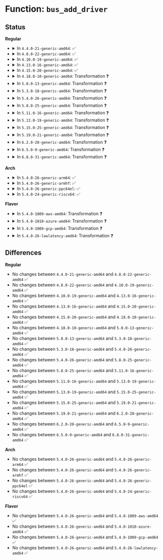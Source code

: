 # Function: <code>bus_add_driver</code>

## Status
<b>Regular</b>
<ul>
<li>
<details>
<summary>In <code>4.4.0-21-generic-amd64</code>: ✅</summary>

```c
int bus_add_driver(struct device_driver * drv)
```

```json
{
  "name": "bus_add_driver",
  "collision_type": "Unique Global",
  "inline_type": "No",
  "funcs": [
    {
      "addr": 18446744071584394784,
      "name": "bus_add_driver",
      "external": true,
      "loc": "drivers/base/bus.c:675",
      "file": "drivers/base/bus.c",
      "inline": "seen, unknown",
      "caller_inline": [],
      "caller_func": [
        "drivers/base/driver.c:driver_register"
      ]
    }
  ],
  "symbols": [
    {
      "addr": 18446744071584394784,
      "name": "bus_add_driver",
      "section": ".text",
      "bind": "STB_GLOBAL",
      "size": 635
    }
  ]
}
```
</details>
</li>
<li>
<details>
<summary>In <code>4.8.0-22-generic-amd64</code>: ✅</summary>

```c
int bus_add_driver(struct device_driver * drv)
```

```json
{
  "name": "bus_add_driver",
  "collision_type": "Unique Global",
  "inline_type": "No",
  "funcs": [
    {
      "addr": 18446744071584729680,
      "name": "bus_add_driver",
      "external": true,
      "loc": "drivers/base/bus.c:674",
      "file": "drivers/base/bus.c",
      "inline": "seen, unknown",
      "caller_inline": [],
      "caller_func": [
        "drivers/base/driver.c:driver_register"
      ]
    }
  ],
  "symbols": [
    {
      "addr": 18446744071584729680,
      "name": "bus_add_driver",
      "section": ".text",
      "bind": "STB_GLOBAL",
      "size": 617
    }
  ]
}
```
</details>
</li>
<li>
<details>
<summary>In <code>4.10.0-19-generic-amd64</code>: ✅</summary>

```c
int bus_add_driver(struct device_driver * drv)
```

```json
{
  "name": "bus_add_driver",
  "collision_type": "Unique Global",
  "inline_type": "No",
  "funcs": [
    {
      "addr": 18446744071584919472,
      "name": "bus_add_driver",
      "external": true,
      "loc": "drivers/base/bus.c:674",
      "file": "drivers/base/bus.c",
      "inline": "seen, unknown",
      "caller_inline": [],
      "caller_func": [
        "drivers/base/driver.c:driver_register"
      ]
    }
  ],
  "symbols": [
    {
      "addr": 18446744071584919472,
      "name": "bus_add_driver",
      "section": ".text",
      "bind": "STB_GLOBAL",
      "size": 617
    }
  ]
}
```
</details>
</li>
<li>
<details>
<summary>In <code>4.13.0-16-generic-amd64</code>: ✅</summary>

```c
int bus_add_driver(struct device_driver * drv)
```

```json
{
  "name": "bus_add_driver",
  "collision_type": "Unique Global",
  "inline_type": "No",
  "funcs": [
    {
      "addr": 18446744071585004416,
      "name": "bus_add_driver",
      "external": true,
      "loc": "drivers/base/bus.c:636",
      "file": "drivers/base/bus.c",
      "inline": "seen, unknown",
      "caller_inline": [],
      "caller_func": [
        "drivers/base/driver.c:driver_register"
      ]
    }
  ],
  "symbols": [
    {
      "addr": 18446744071585004416,
      "name": "bus_add_driver",
      "section": ".text",
      "bind": "STB_GLOBAL",
      "size": 610
    }
  ]
}
```
</details>
</li>
<li>
<details>
<summary>In <code>4.15.0-20-generic-amd64</code>: ✅</summary>

```c
int bus_add_driver(struct device_driver * drv)
```

```json
{
  "name": "bus_add_driver",
  "collision_type": "Unique Global",
  "inline_type": "No",
  "funcs": [
    {
      "addr": 18446744071585426352,
      "name": "bus_add_driver",
      "external": true,
      "loc": "drivers/base/bus.c:636",
      "file": "drivers/base/bus.c",
      "inline": "seen, unknown",
      "caller_inline": [],
      "caller_func": [
        "drivers/base/driver.c:driver_register"
      ]
    }
  ],
  "symbols": [
    {
      "addr": 18446744071585426352,
      "name": "bus_add_driver",
      "section": ".text",
      "bind": "STB_GLOBAL",
      "size": 610
    }
  ]
}
```
</details>
</li>
<li>
<details>
<summary>In <code>4.18.0-10-generic-amd64</code>: Transformation ❓</summary>

```c
int bus_add_driver(struct device_driver * drv)
```

```json
{
  "name": "bus_add_driver",
  "collision_type": "Unique Global",
  "inline_type": "No",
  "funcs": [
    {
      "addr": 0,
      "name": "bus_add_driver",
      "external": true,
      "loc": "drivers/base/bus.c:634",
      "file": "drivers/base/bus.c",
      "inline": "seen, unknown",
      "caller_inline": [],
      "caller_func": [
        "drivers/base/driver.c:driver_register"
      ]
    }
  ],
  "symbols": [
    {
      "addr": 18446744071585670026,
      "name": "bus_add_driver.cold.10",
      "section": ".text",
      "bind": "STB_LOCAL",
      "size": 54
    },
    {
      "addr": 18446744071585669264,
      "name": "bus_add_driver",
      "section": ".text",
      "bind": "STB_GLOBAL",
      "size": 559
    }
  ]
}
```
</details>
</li>
<li>
<details>
<summary>In <code>5.0.0-13-generic-amd64</code>: Transformation ❓</summary>

```c
int bus_add_driver(struct device_driver * drv)
```

```json
{
  "name": "bus_add_driver",
  "collision_type": "Unique Global",
  "inline_type": "No",
  "funcs": [
    {
      "addr": 0,
      "name": "bus_add_driver",
      "external": true,
      "loc": "drivers/base/bus.c:639",
      "file": "drivers/base/bus.c",
      "inline": "seen, unknown",
      "caller_inline": [],
      "caller_func": [
        "drivers/base/driver.c:driver_register"
      ]
    }
  ],
  "symbols": [
    {
      "addr": 18446744071585799722,
      "name": "bus_add_driver.cold.10",
      "section": ".text",
      "bind": "STB_LOCAL",
      "size": 54
    },
    {
      "addr": 18446744071585798960,
      "name": "bus_add_driver",
      "section": ".text",
      "bind": "STB_GLOBAL",
      "size": 559
    }
  ]
}
```
</details>
</li>
<li>
<details>
<summary>In <code>5.3.0-18-generic-amd64</code>: Transformation ❓</summary>

```c
int bus_add_driver(struct device_driver * drv)
```

```json
{
  "name": "bus_add_driver",
  "collision_type": "Unique Global",
  "inline_type": "No",
  "funcs": [
    {
      "addr": 0,
      "name": "bus_add_driver",
      "external": true,
      "loc": "drivers/base/bus.c:617",
      "file": "drivers/base/bus.c",
      "inline": "seen, unknown",
      "caller_inline": [],
      "caller_func": [
        "drivers/base/driver.c:driver_register"
      ]
    }
  ],
  "symbols": [
    {
      "addr": 18446744071586032538,
      "name": "bus_add_driver.cold",
      "section": ".text",
      "bind": "STB_LOCAL",
      "size": 54
    },
    {
      "addr": 18446744071586031840,
      "name": "bus_add_driver",
      "section": ".text",
      "bind": "STB_GLOBAL",
      "size": 485
    }
  ]
}
```
</details>
</li>
<li>
<details>
<summary>In <code>5.4.0-26-generic-amd64</code>: Transformation ❓</summary>

```c
int bus_add_driver(struct device_driver * drv)
```

```json
{
  "name": "bus_add_driver",
  "collision_type": "Unique Global",
  "inline_type": "No",
  "funcs": [
    {
      "addr": 0,
      "name": "bus_add_driver",
      "external": true,
      "loc": "drivers/base/bus.c:593",
      "file": "drivers/base/bus.c",
      "inline": "seen, unknown",
      "caller_inline": [],
      "caller_func": [
        "drivers/base/driver.c:driver_register"
      ]
    }
  ],
  "symbols": [
    {
      "addr": 18446744071586179920,
      "name": "bus_add_driver.cold",
      "section": ".text",
      "bind": "STB_LOCAL",
      "size": 54
    },
    {
      "addr": 18446744071586179216,
      "name": "bus_add_driver",
      "section": ".text",
      "bind": "STB_GLOBAL",
      "size": 491
    }
  ]
}
```
</details>
</li>
<li>
<details>
<summary>In <code>5.8.0-25-generic-amd64</code>: Transformation ❓</summary>

```c
int bus_add_driver(struct device_driver * drv)
```

```json
{
  "name": "bus_add_driver",
  "collision_type": "Unique Global",
  "inline_type": "No",
  "funcs": [
    {
      "addr": 0,
      "name": "bus_add_driver",
      "external": true,
      "loc": "drivers/base/bus.c:594",
      "file": "drivers/base/bus.c",
      "inline": "seen, unknown",
      "caller_inline": [],
      "caller_func": [
        "drivers/base/driver.c:driver_register"
      ]
    }
  ],
  "symbols": [
    {
      "addr": 18446744071586940931,
      "name": "bus_add_driver.cold",
      "section": ".text",
      "bind": "STB_LOCAL",
      "size": 54
    },
    {
      "addr": 18446744071586940224,
      "name": "bus_add_driver",
      "section": ".text",
      "bind": "STB_GLOBAL",
      "size": 490
    }
  ]
}
```
</details>
</li>
<li>
<details>
<summary>In <code>5.11.0-16-generic-amd64</code>: Transformation ❓</summary>

```c
int bus_add_driver(struct device_driver * drv)
```

```json
{
  "name": "bus_add_driver",
  "collision_type": "Unique Global",
  "inline_type": "No",
  "funcs": [
    {
      "addr": 0,
      "name": "bus_add_driver",
      "external": true,
      "loc": "drivers/base/bus.c:594",
      "file": "drivers/base/bus.c",
      "inline": "seen, unknown",
      "caller_inline": [],
      "caller_func": [
        "drivers/base/driver.c:driver_register"
      ]
    }
  ],
  "symbols": [
    {
      "addr": 18446744071591486145,
      "name": "bus_add_driver.cold",
      "section": ".text",
      "bind": "STB_LOCAL",
      "size": 54
    },
    {
      "addr": 18446744071587025456,
      "name": "bus_add_driver",
      "section": ".text",
      "bind": "STB_GLOBAL",
      "size": 490
    }
  ]
}
```
</details>
</li>
<li>
<details>
<summary>In <code>5.13.0-19-generic-amd64</code>: Transformation ❓</summary>

```c
int bus_add_driver(struct device_driver * drv)
```

```json
{
  "name": "bus_add_driver",
  "collision_type": "Unique Global",
  "inline_type": "No",
  "funcs": [
    {
      "addr": 0,
      "name": "bus_add_driver",
      "external": true,
      "loc": "drivers/base/bus.c:594",
      "file": "drivers/base/bus.c",
      "inline": "seen, unknown",
      "caller_inline": [],
      "caller_func": [
        "drivers/base/driver.c:driver_register"
      ]
    }
  ],
  "symbols": [
    {
      "addr": 18446744071591429820,
      "name": "bus_add_driver.cold",
      "section": ".text",
      "bind": "STB_LOCAL",
      "size": 54
    },
    {
      "addr": 18446744071586909104,
      "name": "bus_add_driver",
      "section": ".text",
      "bind": "STB_GLOBAL",
      "size": 490
    }
  ]
}
```
</details>
</li>
<li>
<details>
<summary>In <code>5.15.0-25-generic-amd64</code>: Transformation ❓</summary>

```c
int bus_add_driver(struct device_driver * drv)
```

```json
{
  "name": "bus_add_driver",
  "collision_type": "Unique Global",
  "inline_type": "No",
  "funcs": [
    {
      "addr": 0,
      "name": "bus_add_driver",
      "external": true,
      "loc": "drivers/base/bus.c:590",
      "file": "drivers/base/bus.c",
      "inline": "seen, unknown",
      "caller_inline": [],
      "caller_func": [
        "drivers/base/driver.c:driver_register"
      ]
    }
  ],
  "symbols": [
    {
      "addr": 18446744071592488238,
      "name": "bus_add_driver.cold",
      "section": ".text",
      "bind": "STB_LOCAL",
      "size": 75
    },
    {
      "addr": 18446744071587470800,
      "name": "bus_add_driver",
      "section": ".text",
      "bind": "STB_GLOBAL",
      "size": 505
    }
  ]
}
```
</details>
</li>
<li>
<details>
<summary>In <code>5.19.0-21-generic-amd64</code>: Transformation ❓</summary>

```c
int bus_add_driver(struct device_driver * drv)
```

```json
{
  "name": "bus_add_driver",
  "collision_type": "Unique Global",
  "inline_type": "No",
  "funcs": [
    {
      "addr": 0,
      "name": "bus_add_driver",
      "external": true,
      "loc": "drivers/base/bus.c:590",
      "file": "drivers/base/bus.c",
      "inline": "seen, unknown",
      "caller_inline": [],
      "caller_func": [
        "drivers/base/driver.c:driver_register"
      ]
    }
  ],
  "symbols": [
    {
      "addr": 18446744071594357871,
      "name": "bus_add_driver.cold",
      "section": ".text",
      "bind": "STB_LOCAL",
      "size": 75
    },
    {
      "addr": 18446744071588791392,
      "name": "bus_add_driver",
      "section": ".text",
      "bind": "STB_GLOBAL",
      "size": 548
    }
  ]
}
```
</details>
</li>
<li>
<details>
<summary>In <code>6.2.0-20-generic-amd64</code>: Transformation ❓</summary>

```c
int bus_add_driver(struct device_driver * drv)
```

```json
{
  "name": "bus_add_driver",
  "collision_type": "Unique Global",
  "inline_type": "No",
  "funcs": [
    {
      "addr": 0,
      "name": "bus_add_driver",
      "external": true,
      "loc": "drivers/base/bus.c:590",
      "file": "drivers/base/bus.c",
      "inline": "seen, unknown",
      "caller_inline": [],
      "caller_func": [
        "drivers/base/driver.c:driver_register"
      ]
    }
  ],
  "symbols": [
    {
      "addr": 18446744071596245979,
      "name": "bus_add_driver.cold",
      "section": ".text",
      "bind": "STB_LOCAL",
      "size": 21
    },
    {
      "addr": 18446744071590286784,
      "name": "bus_add_driver",
      "section": ".text",
      "bind": "STB_GLOBAL",
      "size": 589
    }
  ]
}
```
</details>
</li>
<li>
<details>
<summary>In <code>6.5.0-9-generic-amd64</code>: Transformation ❓</summary>

```c
int bus_add_driver(struct device_driver * drv)
```

```json
{
  "name": "bus_add_driver",
  "collision_type": "Unique Global",
  "inline_type": "No",
  "funcs": [
    {
      "addr": 0,
      "name": "bus_add_driver",
      "external": true,
      "loc": "drivers/base/bus.c:642",
      "file": "drivers/base/bus.c",
      "inline": "seen, unknown",
      "caller_inline": [],
      "caller_func": [
        "drivers/base/driver.c:driver_register"
      ]
    }
  ],
  "symbols": [
    {
      "addr": 18446744071596774413,
      "name": "bus_add_driver.cold",
      "section": ".text",
      "bind": "STB_LOCAL",
      "size": 21
    },
    {
      "addr": 18446744071590606816,
      "name": "bus_add_driver",
      "section": ".text",
      "bind": "STB_GLOBAL",
      "size": 561
    }
  ]
}
```
</details>
</li>
<li>
<details>
<summary>In <code>6.8.0-31-generic-amd64</code>: Transformation ❓</summary>

```c
int bus_add_driver(struct device_driver * drv)
```

```json
{
  "name": "bus_add_driver",
  "collision_type": "Unique Global",
  "inline_type": "No",
  "funcs": [
    {
      "addr": 0,
      "name": "bus_add_driver",
      "external": true,
      "loc": "drivers/base/bus.c:642",
      "file": "drivers/base/bus.c",
      "inline": "seen, unknown",
      "caller_inline": [],
      "caller_func": [
        "drivers/base/driver.c:driver_register"
      ]
    }
  ],
  "symbols": [
    {
      "addr": 18446744071597683664,
      "name": "bus_add_driver.cold",
      "section": ".text",
      "bind": "STB_LOCAL",
      "size": 21
    },
    {
      "addr": 18446744071590965856,
      "name": "bus_add_driver",
      "section": ".text",
      "bind": "STB_GLOBAL",
      "size": 608
    }
  ]
}
```
</details>
</li>
</ul>
<b>Arch</b>
<ul>
<li>
<details>
<summary>In <code>5.4.0-26-generic-arm64</code>: ✅</summary>

```c
int bus_add_driver(struct device_driver * drv)
```

```json
{
  "name": "bus_add_driver",
  "collision_type": "Unique Global",
  "inline_type": "No",
  "funcs": [
    {
      "addr": 18446603336498976752,
      "name": "bus_add_driver",
      "external": true,
      "loc": "drivers/base/bus.c:593",
      "file": "drivers/base/bus.c",
      "inline": "seen, unknown",
      "caller_inline": [],
      "caller_func": [
        "drivers/base/driver.c:driver_register"
      ]
    }
  ],
  "symbols": [
    {
      "addr": 18446603336498976752,
      "name": "bus_add_driver",
      "section": ".text",
      "bind": "STB_GLOBAL",
      "size": 544
    }
  ]
}
```
</details>
</li>
<li>
<details>
<summary>In <code>5.4.0-26-generic-armhf</code>: ✅</summary>

```c
int bus_add_driver(struct device_driver * drv)
```

```json
{
  "name": "bus_add_driver",
  "collision_type": "Unique Global",
  "inline_type": "No",
  "funcs": [
    {
      "addr": 3231545544,
      "name": "bus_add_driver",
      "external": true,
      "loc": "drivers/base/bus.c:593",
      "file": "drivers/base/bus.c",
      "inline": "seen, unknown",
      "caller_inline": [],
      "caller_func": [
        "drivers/base/driver.c:driver_register"
      ]
    }
  ],
  "symbols": [
    {
      "addr": 3231545544,
      "name": "bus_add_driver",
      "section": ".text",
      "bind": "STB_GLOBAL",
      "size": 540
    }
  ]
}
```
</details>
</li>
<li>
<details>
<summary>In <code>5.4.0-26-generic-ppc64el</code>: ✅</summary>

```c
int bus_add_driver(struct device_driver * drv)
```

```json
{
  "name": "bus_add_driver",
  "collision_type": "Unique Global",
  "inline_type": "No",
  "funcs": [
    {
      "addr": 13835058055292126192,
      "name": "bus_add_driver",
      "external": true,
      "loc": "drivers/base/bus.c:593",
      "file": "drivers/base/bus.c",
      "inline": "seen, unknown",
      "caller_inline": [],
      "caller_func": [
        "drivers/base/driver.c:driver_register"
      ]
    }
  ],
  "symbols": [
    {
      "addr": 13835058055292126192,
      "name": "bus_add_driver",
      "section": ".text",
      "bind": "STB_GLOBAL",
      "size": 740
    }
  ]
}
```
</details>
</li>
<li>
<details>
<summary>In <code>5.4.0-24-generic-riscv64</code>: ✅</summary>

```c
int bus_add_driver(struct device_driver * drv)
```

```json
{
  "name": "bus_add_driver",
  "collision_type": "Unique Global",
  "inline_type": "No",
  "funcs": [
    {
      "addr": 18446743936276354930,
      "name": "bus_add_driver",
      "external": true,
      "loc": "drivers/base/bus.c:593",
      "file": "drivers/base/bus.c",
      "inline": "seen, unknown",
      "caller_inline": [],
      "caller_func": [
        "drivers/base/driver.c:driver_register"
      ]
    }
  ],
  "symbols": [
    {
      "addr": 18446743936276354930,
      "name": "bus_add_driver",
      "section": ".text",
      "bind": "STB_GLOBAL",
      "size": 498
    }
  ]
}
```
</details>
</li>
</ul>
<b>Flavor</b>
<ul>
<li>
<details>
<summary>In <code>5.4.0-1009-aws-amd64</code>: Transformation ❓</summary>

```c
int bus_add_driver(struct device_driver * drv)
```

```json
{
  "name": "bus_add_driver",
  "collision_type": "Unique Global",
  "inline_type": "No",
  "funcs": [
    {
      "addr": 0,
      "name": "bus_add_driver",
      "external": true,
      "loc": "drivers/base/bus.c:593",
      "file": "drivers/base/bus.c",
      "inline": "seen, unknown",
      "caller_inline": [],
      "caller_func": [
        "drivers/base/driver.c:driver_register"
      ]
    }
  ],
  "symbols": [
    {
      "addr": 18446744071585940288,
      "name": "bus_add_driver.cold",
      "section": ".text",
      "bind": "STB_LOCAL",
      "size": 54
    },
    {
      "addr": 18446744071585939584,
      "name": "bus_add_driver",
      "section": ".text",
      "bind": "STB_GLOBAL",
      "size": 491
    }
  ]
}
```
</details>
</li>
<li>
<details>
<summary>In <code>5.4.0-1010-azure-amd64</code>: Transformation ❓</summary>

```c
int bus_add_driver(struct device_driver * drv)
```

```json
{
  "name": "bus_add_driver",
  "collision_type": "Unique Global",
  "inline_type": "No",
  "funcs": [
    {
      "addr": 0,
      "name": "bus_add_driver",
      "external": true,
      "loc": "drivers/base/bus.c:593",
      "file": "drivers/base/bus.c",
      "inline": "seen, unknown",
      "caller_inline": [],
      "caller_func": [
        "drivers/base/driver.c:driver_register"
      ]
    }
  ],
  "symbols": [
    {
      "addr": 18446744071585789424,
      "name": "bus_add_driver.cold",
      "section": ".text",
      "bind": "STB_LOCAL",
      "size": 54
    },
    {
      "addr": 18446744071585788720,
      "name": "bus_add_driver",
      "section": ".text",
      "bind": "STB_GLOBAL",
      "size": 491
    }
  ]
}
```
</details>
</li>
<li>
<details>
<summary>In <code>5.4.0-1009-gcp-amd64</code>: Transformation ❓</summary>

```c
int bus_add_driver(struct device_driver * drv)
```

```json
{
  "name": "bus_add_driver",
  "collision_type": "Unique Global",
  "inline_type": "No",
  "funcs": [
    {
      "addr": 0,
      "name": "bus_add_driver",
      "external": true,
      "loc": "drivers/base/bus.c:593",
      "file": "drivers/base/bus.c",
      "inline": "seen, unknown",
      "caller_inline": [],
      "caller_func": [
        "drivers/base/driver.c:driver_register"
      ]
    }
  ],
  "symbols": [
    {
      "addr": 18446744071586129936,
      "name": "bus_add_driver.cold",
      "section": ".text",
      "bind": "STB_LOCAL",
      "size": 54
    },
    {
      "addr": 18446744071586129232,
      "name": "bus_add_driver",
      "section": ".text",
      "bind": "STB_GLOBAL",
      "size": 491
    }
  ]
}
```
</details>
</li>
<li>
<details>
<summary>In <code>5.4.0-26-lowlatency-amd64</code>: Transformation ❓</summary>

```c
int bus_add_driver(struct device_driver * drv)
```

```json
{
  "name": "bus_add_driver",
  "collision_type": "Unique Global",
  "inline_type": "No",
  "funcs": [
    {
      "addr": 0,
      "name": "bus_add_driver",
      "external": true,
      "loc": "drivers/base/bus.c:593",
      "file": "drivers/base/bus.c",
      "inline": "seen, unknown",
      "caller_inline": [],
      "caller_func": [
        "drivers/base/driver.c:driver_register"
      ]
    }
  ],
  "symbols": [
    {
      "addr": 18446744071586238544,
      "name": "bus_add_driver.cold",
      "section": ".text",
      "bind": "STB_LOCAL",
      "size": 54
    },
    {
      "addr": 18446744071586237840,
      "name": "bus_add_driver",
      "section": ".text",
      "bind": "STB_GLOBAL",
      "size": 491
    }
  ]
}
```
</details>
</li>
</ul>

## Differences
<b>Regular</b>
<ul>
<li>
No changes between <code>4.4.0-21-generic-amd64</code> and <code>4.8.0-22-generic-amd64</code> ✅
</li>
<li>
No changes between <code>4.8.0-22-generic-amd64</code> and <code>4.10.0-19-generic-amd64</code> ✅
</li>
<li>
No changes between <code>4.10.0-19-generic-amd64</code> and <code>4.13.0-16-generic-amd64</code> ✅
</li>
<li>
No changes between <code>4.13.0-16-generic-amd64</code> and <code>4.15.0-20-generic-amd64</code> ✅
</li>
<li>
No changes between <code>4.15.0-20-generic-amd64</code> and <code>4.18.0-10-generic-amd64</code> ✅
</li>
<li>
No changes between <code>4.18.0-10-generic-amd64</code> and <code>5.0.0-13-generic-amd64</code> ✅
</li>
<li>
No changes between <code>5.0.0-13-generic-amd64</code> and <code>5.3.0-18-generic-amd64</code> ✅
</li>
<li>
No changes between <code>5.3.0-18-generic-amd64</code> and <code>5.4.0-26-generic-amd64</code> ✅
</li>
<li>
No changes between <code>5.4.0-26-generic-amd64</code> and <code>5.8.0-25-generic-amd64</code> ✅
</li>
<li>
No changes between <code>5.8.0-25-generic-amd64</code> and <code>5.11.0-16-generic-amd64</code> ✅
</li>
<li>
No changes between <code>5.11.0-16-generic-amd64</code> and <code>5.13.0-19-generic-amd64</code> ✅
</li>
<li>
No changes between <code>5.13.0-19-generic-amd64</code> and <code>5.15.0-25-generic-amd64</code> ✅
</li>
<li>
No changes between <code>5.15.0-25-generic-amd64</code> and <code>5.19.0-21-generic-amd64</code> ✅
</li>
<li>
No changes between <code>5.19.0-21-generic-amd64</code> and <code>6.2.0-20-generic-amd64</code> ✅
</li>
<li>
No changes between <code>6.2.0-20-generic-amd64</code> and <code>6.5.0-9-generic-amd64</code> ✅
</li>
<li>
No changes between <code>6.5.0-9-generic-amd64</code> and <code>6.8.0-31-generic-amd64</code> ✅
</li>
</ul>
<b>Arch</b>
<ul>
<li>
No changes between <code>5.4.0-26-generic-amd64</code> and <code>5.4.0-26-generic-arm64</code> ✅
</li>
<li>
No changes between <code>5.4.0-26-generic-amd64</code> and <code>5.4.0-26-generic-armhf</code> ✅
</li>
<li>
No changes between <code>5.4.0-26-generic-amd64</code> and <code>5.4.0-26-generic-ppc64el</code> ✅
</li>
<li>
No changes between <code>5.4.0-26-generic-amd64</code> and <code>5.4.0-24-generic-riscv64</code> ✅
</li>
</ul>
<b>Flavor</b>
<ul>
<li>
No changes between <code>5.4.0-26-generic-amd64</code> and <code>5.4.0-1009-aws-amd64</code> ✅
</li>
<li>
No changes between <code>5.4.0-26-generic-amd64</code> and <code>5.4.0-1010-azure-amd64</code> ✅
</li>
<li>
No changes between <code>5.4.0-26-generic-amd64</code> and <code>5.4.0-1009-gcp-amd64</code> ✅
</li>
<li>
No changes between <code>5.4.0-26-generic-amd64</code> and <code>5.4.0-26-lowlatency-amd64</code> ✅
</li>
</ul>

